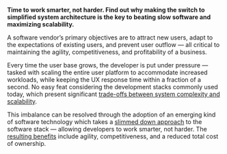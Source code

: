 <strong>Time to work smarter, not harder. Find out why making the switch to simplified system architecture is the key to beating slow software and maximizing scalability.</strong>

A software vendor’s primary objectives are to attract new users, adapt to the expectations of existing users, and prevent user outflow — all critical to maintaining the agility, competitiveness, and profitability of a business.

Every time the user base grows, the developer is put under pressure — tasked with scaling the entire user platform to accommodate increased workloads, while keeping the UX response time within a fraction of a second. No easy feat considering the development stacks commonly used today, which present significant <a href="http://starcounter.io/what-is-starcounter/3-collapsing-the-stack/the-trade-off-between-system-complexity-and-scalability/" target="_blank">trade-offs between system complexity and scalability</a>.

This imbalance can be resolved through the adoption of an emerging kind of software technology which takes a <a href="http://starcounter.io/what-is-starcounter/3-collapsing-the-stack/starcounter-and-the-future-of-micro-services/" target="_blank">slimmed down approach</a> to the software stack — allowing developers to work smarter, not harder. The <a href="http://starcounter.io/what-is-starcounter/3-collapsing-the-stack/10-benefits-of-collapsing-the-stack/" target="_blank">resulting benefits</a> include agility, competitiveness, and a reduced total cost of ownership.